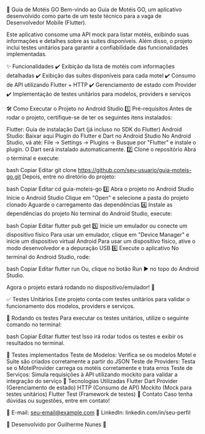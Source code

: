 📱 Guia de Motéis GO
Bem-vindo ao Guia de Motéis GO, um aplicativo desenvolvido como parte de um teste técnico para a vaga de Desenvolvedor Mobile (Flutter).

Este aplicativo consome uma API mock para listar motéis, exibindo suas informações e detalhes sobre as suítes disponíveis. Além disso, o projeto inclui testes unitários para garantir a confiabilidade das funcionalidades implementadas.

✨ Funcionalidades
✔️ Exibição da lista de motéis com informações detalhadas
✔️ Exibição das suítes disponíveis para cada motel
✔️ Consumo de API utilizando Flutter + HTTP
✔️ Gerenciamento de estado com Provider
✔️ Implementação de testes unitários para modelos, providers e serviços

🛠️ Como Executar o Projeto no Android Studio
1️⃣ Pré-requisitos
Antes de rodar o projeto, certifique-se de ter os seguintes itens instalados:

Flutter: Guia de instalação
Dart (já incluso no SDK do Flutter)
Android Studio: Baixar aqui
Plugin do Flutter e Dart no Android Studio
No Android Studio, vá até:
File → Settings → Plugins → Busque por "Flutter" e instale o plugin. O Dart será instalado automaticamente.
2️⃣ Clone o repositório
Abra o terminal e execute:

bash
Copiar
Editar
git clone https://github.com/seu-usuario/guia-moteis-go.git
Depois, entre no diretório do projeto:

bash
Copiar
Editar
cd guia-moteis-go
3️⃣ Abra o projeto no Android Studio
Inicie o Android Studio
Clique em "Open" e selecione a pasta do projeto clonado
Aguarde o carregamento das dependências
4️⃣ Instale as dependências do projeto
No terminal do Android Studio, execute:

bash
Copiar
Editar
flutter pub get
5️⃣ Inicie um emulador ou conecte um dispositivo físico
Para usar um emulador, clique em "Device Manager" e inicie um dispositivo virtual Android
Para usar um dispositivo físico, ative o modo desenvolvedor e a depuração USB
6️⃣ Execute o aplicativo
No terminal do Android Studio, rode:

bash
Copiar
Editar
flutter run
Ou, clique no botão Run ▶ no topo do Android Studio.

Agora o projeto estará rodando no dispositivo/emulador! 🚀

✅ Testes Unitários
Este projeto conta com testes unitários para validar o funcionamento dos modelos, providers e serviços.

🔹 Rodando os testes
Para executar os testes unitários, utilize o seguinte comando no terminal:

bash
Copiar
Editar
flutter test
Isso irá rodar todos os testes e exibir os resultados no terminal.

🔹 Testes implementados
Teste de Modelos: Verifica se os modelos Motel e Suite são criados corretamente a partir do JSON
Teste de Providers: Testa se o MotelProvider carrega os motéis corretamente e trata erros
Teste de Serviços: Simula requisições à API utilizando mockito para validar a integração do serviço
📌 Tecnologias Utilizadas
Flutter
Dart
Provider (Gerenciamento de estado)
HTTP (Consumo de API)
Mockito (Mock para testes unitários)
Flutter Test (Framework de testes)
📩 Contato
Caso tenha dúvidas ou sugestões, entre em contato!

📧 E-mail: seu-email@example.com
🔗 LinkedIn: linkedin.com/in/seu-perfil

🎯 Desenvolvido por Guilherme Nunes 🚀